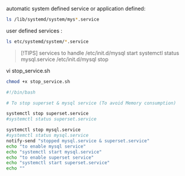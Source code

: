 
automatic system defined service or application defined:
```bash
ls /lib/systemd/system/mys*.service
```
user defined services :
```bash
ls etc/systemd/system/*.service
```

> [!TIPS] services to handle
/etc/init.d/mysql start 
systemctl status mysql.service 
/etc/init.d/mysql stop 

vi stop_service.sh
```bASH
chmod +x stop_service.sh
```

```bash
#!/bin/bash

# To stop superset & mysql service (To avoid Memory consumption)

systemctl stop superset.service
#systemctl status superset.service

systemctl stop mysql.service
#systemctl status mysql.service
notify-send "stopped mysql.service & superset.service"
echo "to enable mysql service"
echo "systemctl start mysql.service"
echo "to enable superset service"
echo "systemctl start superset.service"
echo ""
```